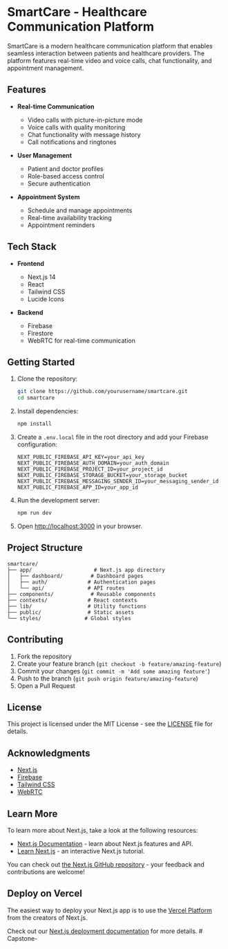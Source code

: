 # SmartCare - Healthcare Communication Platform

SmartCare is a modern healthcare communication platform that enables seamless interaction between patients and healthcare providers. The platform features real-time video and voice calls, chat functionality, and appointment management.

## Features

- **Real-time Communication**
  - Video calls with picture-in-picture mode
  - Voice calls with quality monitoring
  - Chat functionality with message history
  - Call notifications and ringtones

- **User Management**
  - Patient and doctor profiles
  - Role-based access control
  - Secure authentication

- **Appointment System**
  - Schedule and manage appointments
  - Real-time availability tracking
  - Appointment reminders

## Tech Stack

- **Frontend**
  - Next.js 14
  - React
  - Tailwind CSS
  - Lucide Icons

- **Backend**
  - Firebase
  - Firestore
  - WebRTC for real-time communication

## Getting Started

1. Clone the repository:
   ```bash
   git clone https://github.com/yourusername/smartcare.git
   cd smartcare
   ```

2. Install dependencies:
   ```bash
   npm install
   ```

3. Create a `.env.local` file in the root directory and add your Firebase configuration:
   ```
   NEXT_PUBLIC_FIREBASE_API_KEY=your_api_key
   NEXT_PUBLIC_FIREBASE_AUTH_DOMAIN=your_auth_domain
   NEXT_PUBLIC_FIREBASE_PROJECT_ID=your_project_id
   NEXT_PUBLIC_FIREBASE_STORAGE_BUCKET=your_storage_bucket
   NEXT_PUBLIC_FIREBASE_MESSAGING_SENDER_ID=your_messaging_sender_id
   NEXT_PUBLIC_FIREBASE_APP_ID=your_app_id
   ```

4. Run the development server:
   ```bash
   npm run dev
   ```

5. Open [http://localhost:3000](http://localhost:3000) in your browser.

## Project Structure

```
smartcare/
├── app/                    # Next.js app directory
│   ├── dashboard/         # Dashboard pages
│   ├── auth/             # Authentication pages
│   └── api/              # API routes
├── components/            # Reusable components
├── contexts/             # React contexts
├── lib/                  # Utility functions
├── public/               # Static assets
└── styles/              # Global styles
```

## Contributing

1. Fork the repository
2. Create your feature branch (`git checkout -b feature/amazing-feature`)
3. Commit your changes (`git commit -m 'Add some amazing feature'`)
4. Push to the branch (`git push origin feature/amazing-feature`)
5. Open a Pull Request

## License

This project is licensed under the MIT License - see the [LICENSE](LICENSE) file for details.

## Acknowledgments

- [Next.js](https://nextjs.org/)
- [Firebase](https://firebase.google.com/)
- [Tailwind CSS](https://tailwindcss.com/)
- [WebRTC](https://webrtc.org/)

## Learn More

To learn more about Next.js, take a look at the following resources:

- [Next.js Documentation](https://nextjs.org/docs) - learn about Next.js features and API.
- [Learn Next.js](https://nextjs.org/learn) - an interactive Next.js tutorial.

You can check out [the Next.js GitHub repository](https://github.com/vercel/next.js) - your feedback and contributions are welcome!

## Deploy on Vercel

The easiest way to deploy your Next.js app is to use the [Vercel Platform](https://vercel.com/new?utm_medium=default-template&filter=next.js&utm_source=create-next-app&utm_campaign=create-next-app-readme) from the creators of Next.js.

Check out our [Next.js deployment documentation](https://nextjs.org/docs/app/building-your-application/deploying) for more details.
#   C a p s t o n e - 
 
 